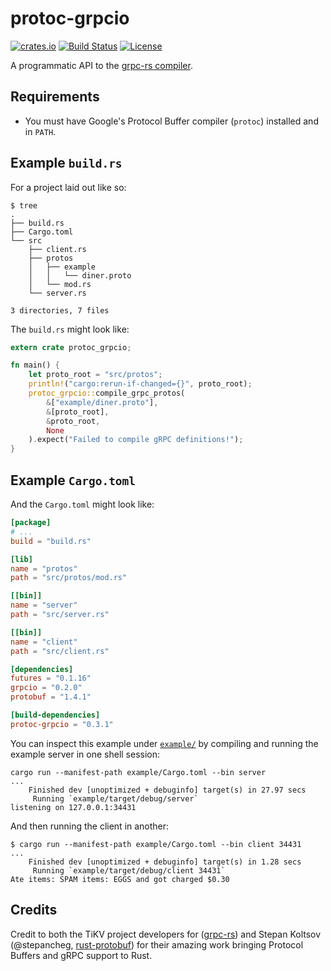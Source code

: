 # protoc-grpcio
[![crates.io](https://img.shields.io/crates/v/protoc-grpcio.svg)](https://crates.io/crates/protoc-grpcio)
[![Build Status](https://travis-ci.org/mtp401/protoc-grpcio.svg?branch=master)](https://travis-ci.org/mtp401/protoc-grpcio)
[![License](https://img.shields.io/crates/l/protoc-grpcio.svg)](https://github.com/mtp401/protoc-grpcio/blob/master/LICENSE)

A programmatic API to the
[grpc-rs compiler](https://github.com/pingcap/grpc-rs).

## Requirements

- You must have Google's Protocol Buffer compiler (`protoc`) installed and in
  `PATH`.

## Example `build.rs`

For a project laid out like so:
```
$ tree
.
├── build.rs
├── Cargo.toml
└── src
    ├── client.rs
    ├── protos
    │   ├── example
    │   │   └── diner.proto
    │   └── mod.rs
    └── server.rs

3 directories, 7 files
```

The `build.rs` might look like:
```rust
extern crate protoc_grpcio;

fn main() {
    let proto_root = "src/protos";
    println!("cargo:rerun-if-changed={}", proto_root);
    protoc_grpcio::compile_grpc_protos(
        &["example/diner.proto"],
        &[proto_root],
        &proto_root,
        None
    ).expect("Failed to compile gRPC definitions!");
}
```

## Example `Cargo.toml`

And the `Cargo.toml` might look like:
```toml
[package]
# ...
build = "build.rs"

[lib]
name = "protos"
path = "src/protos/mod.rs"

[[bin]]
name = "server"
path = "src/server.rs"

[[bin]]
name = "client"
path = "src/client.rs"

[dependencies]
futures = "0.1.16"
grpcio = "0.2.0"
protobuf = "1.4.1"

[build-dependencies]
protoc-grpcio = "0.3.1"
```

You can inspect this example under [`example/`](example) by compiling and running the example
server in one shell session:
```
cargo run --manifest-path example/Cargo.toml --bin server
...
    Finished dev [unoptimized + debuginfo] target(s) in 27.97 secs
     Running `example/target/debug/server`
listening on 127.0.0.1:34431
```

And then running the client in another:
```
$ cargo run --manifest-path example/Cargo.toml --bin client 34431
...
    Finished dev [unoptimized + debuginfo] target(s) in 1.28 secs
     Running `example/target/debug/client 34431`
Ate items: SPAM items: EGGS and got charged $0.30
```

## Credits

Credit to both the TiKV project developers for
([grpc-rs](https://github.com/pingcap/grpc-rs)) and Stepan Koltsov
(@stepancheg, [rust-protobuf](https://github.com/stepancheg/rust-protobuf))
for their amazing work bringing Protocol Buffers and gRPC support to Rust.
